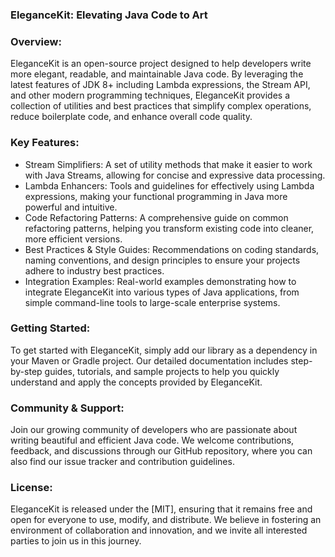 ### EleganceKit: Elevating Java Code to Art

### Overview:
EleganceKit is an open-source project designed to help developers write more elegant, readable, and maintainable Java code. By leveraging the latest features of JDK 8+ including Lambda expressions, the Stream API, and other modern programming techniques, EleganceKit provides a collection of utilities and best practices that simplify complex operations, reduce boilerplate code, and enhance overall code quality.

### Key Features:

 - Stream Simplifiers: A set of utility methods that make it easier to work with Java Streams, allowing for concise and expressive data processing.
 - Lambda Enhancers: Tools and guidelines for effectively using Lambda expressions, making your functional programming in Java more powerful and intuitive.
 - Code Refactoring Patterns: A comprehensive guide on common refactoring patterns, helping you transform existing code into cleaner, more efficient versions.
 - Best Practices & Style Guides: Recommendations on coding standards, naming conventions, and design principles to ensure your projects adhere to industry best practices.
 - Integration Examples: Real-world examples demonstrating how to integrate EleganceKit into various types of Java applications, from simple command-line tools to large-scale enterprise systems.
### Getting Started:
To get started with EleganceKit, simply add our library as a dependency in your Maven or Gradle project. Our detailed documentation includes step-by-step guides, tutorials, and sample projects to help you quickly understand and apply the concepts provided by EleganceKit.

### Community & Support:
Join our growing community of developers who are passionate about writing beautiful and efficient Java code. We welcome contributions, feedback, and discussions through our GitHub repository, where you can also find our issue tracker and contribution guidelines.

### License:
EleganceKit is released under the [MIT], ensuring that it remains free and open for everyone to use, modify, and distribute. We believe in fostering an environment of collaboration and innovation, and we invite all interested parties to join us in this journey.
